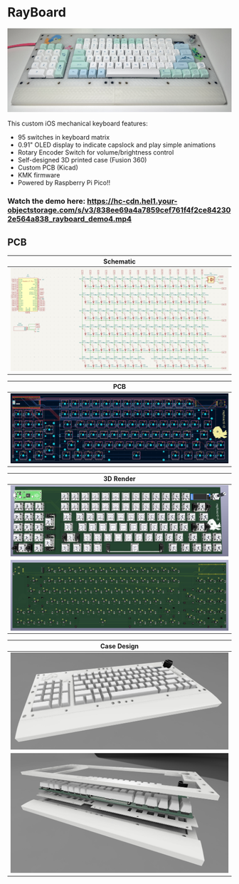 # RayBoard
![assembled keyboard](/assets/assembled_keyboard.jpg)

This custom iOS mechanical keyboard features:
- 95 switches in keyboard matrix
- 0.91" OLED display to indicate capslock and play simple animations
- Rotary Encoder Switch for volume/brightness control
- Self-designed 3D printed case (Fusion 360)
- Custom PCB (Kicad)
- KMK firmware
- Powered by Raspberry Pi Pico!!

### Watch the demo here: https://hc-cdn.hel1.your-objectstorage.com/s/v3/838ee69a4a7859cef761f4f2ce842302e564a838_rayboard_demo4.mp4

## PCB
| **Schematic** |
|-----------|
|![schematic](/assets/sch.png)|

| **PCB** |
|-----------|
|![pcb](/assets/pcb.png)|

| **3D Render** |
|-----------|
|![3d_front](/assets/3dFront-2.png)|
|![3d_back](/assets/3dBack.png)|

| **Case Design** |
|-----------|
|![case](/assets/3dcase.jpeg)|
|![case](/assets/3dcase-2.jpeg)|
